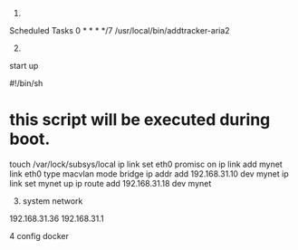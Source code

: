 1. 
Scheduled Tasks
0 * * * */7 /usr/local/bin/addtracker-aria2

2. 
start up

#!/bin/sh
# this script will be executed during boot.

touch /var/lock/subsys/local
ip link set eth0 promisc on
ip link add mynet link eth0 type macvlan mode bridge 
ip addr add 192.168.31.10 dev mynet
ip link set mynet up
ip route add 192.168.31.18 dev mynet

3. system network

192.168.31.36
192.168.31.1

4 config docker 


